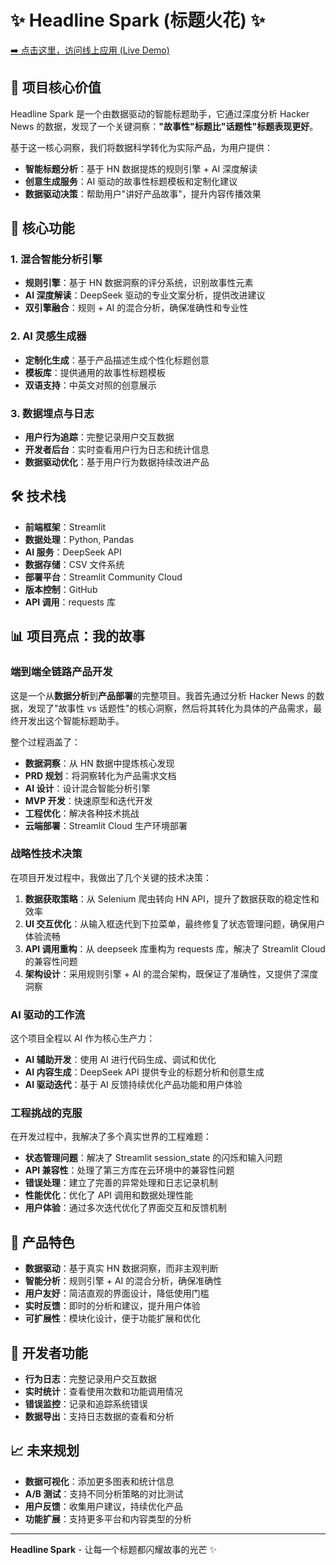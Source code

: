 # ✨ Headline Spark (标题火花) ✨

[➡️ 点击这里，访问线上应用 (Live Demo)](https://[你的Streamlit应用地址].streamlit.app/)

## 🎯 项目核心价值

Headline Spark 是一个由数据驱动的智能标题助手，它通过深度分析 Hacker News 的数据，发现了一个关键洞察：**"故事性"标题比"话题性"标题表现更好**。

基于这一核心洞察，我们将数据科学转化为实际产品，为用户提供：
- **智能标题分析**：基于 HN 数据提炼的规则引擎 + AI 深度解读
- **创意生成服务**：AI 驱动的故事性标题模板和定制化建议
- **数据驱动决策**：帮助用户"讲好产品故事"，提升内容传播效果

## 🚀 核心功能

### 1. 混合智能分析引擎
- **规则引擎**：基于 HN 数据洞察的评分系统，识别故事性元素
- **AI 深度解读**：DeepSeek 驱动的专业文案分析，提供改进建议
- **双引擎融合**：规则 + AI 的混合分析，确保准确性和专业性

### 2. AI 灵感生成器
- **定制化生成**：基于产品描述生成个性化标题创意
- **模板库**：提供通用的故事性标题模板
- **双语支持**：中英文对照的创意展示

### 3. 数据埋点与日志
- **用户行为追踪**：完整记录用户交互数据
- **开发者后台**：实时查看用户行为日志和统计信息
- **数据驱动优化**：基于用户行为数据持续改进产品

## 🛠️ 技术栈

- **前端框架**：Streamlit
- **数据处理**：Python, Pandas
- **AI 服务**：DeepSeek API
- **数据存储**：CSV 文件系统
- **部署平台**：Streamlit Community Cloud
- **版本控制**：GitHub
- **API 调用**：requests 库

## 📊 项目亮点：我的故事

### 端到端全链路产品开发

这是一个从**数据分析**到**产品部署**的完整项目。我首先通过分析 Hacker News 的数据，发现了"故事性 vs 话题性"的核心洞察，然后将其转化为具体的产品需求，最终开发出这个智能标题助手。

整个过程涵盖了：
- **数据洞察**：从 HN 数据中提炼核心发现
- **PRD 规划**：将洞察转化为产品需求文档
- **AI 设计**：设计混合智能分析引擎
- **MVP 开发**：快速原型和迭代开发
- **工程优化**：解决各种技术挑战
- **云端部署**：Streamlit Cloud 生产环境部署

### 战略性技术决策

在项目开发过程中，我做出了几个关键的技术决策：

1. **数据获取策略**：从 Selenium 爬虫转向 HN API，提升了数据获取的稳定性和效率
2. **UI 交互优化**：从输入框迭代到下拉菜单，最终修复了状态管理问题，确保用户体验流畅
3. **API 调用重构**：从 deepseek 库重构为 requests 库，解决了 Streamlit Cloud 的兼容性问题
4. **架构设计**：采用规则引擎 + AI 的混合架构，既保证了准确性，又提供了深度洞察

### AI 驱动的工作流

这个项目全程以 AI 作为核心生产力：
- **AI 辅助开发**：使用 AI 进行代码生成、调试和优化
- **AI 内容生成**：DeepSeek API 提供专业的标题分析和创意生成
- **AI 驱动迭代**：基于 AI 反馈持续优化产品功能和用户体验

### 工程挑战的克服

在开发过程中，我解决了多个真实世界的工程难题：

- **状态管理问题**：解决了 Streamlit session_state 的闪烁和输入问题
- **API 兼容性**：处理了第三方库在云环境中的兼容性问题
- **错误处理**：建立了完善的异常处理和日志记录机制
- **性能优化**：优化了 API 调用和数据处理性能
- **用户体验**：通过多次迭代优化了界面交互和反馈机制

## 🎨 产品特色

- **数据驱动**：基于真实 HN 数据洞察，而非主观判断
- **智能分析**：规则引擎 + AI 的混合分析，确保准确性
- **用户友好**：简洁直观的界面设计，降低使用门槛
- **实时反馈**：即时的分析和建议，提升用户体验
- **可扩展性**：模块化设计，便于功能扩展和优化

## 🔧 开发者功能

- **行为日志**：完整记录用户交互数据
- **实时统计**：查看使用次数和功能调用情况
- **错误监控**：记录和追踪系统错误
- **数据导出**：支持日志数据的查看和分析

## 📈 未来规划

- **数据可视化**：添加更多图表和统计信息
- **A/B 测试**：支持不同分析策略的对比测试
- **用户反馈**：收集用户建议，持续优化产品
- **功能扩展**：支持更多平台和内容类型的分析

---

**Headline Spark** - 让每一个标题都闪耀故事的光芒 ✨
